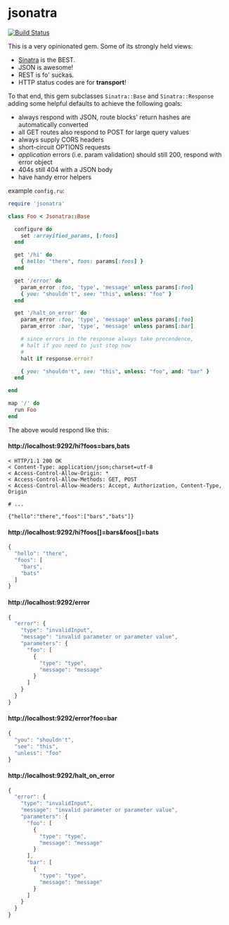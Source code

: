 jsonatra
========

[![Build Status](https://travis-ci.org/esripdx/jsonatra.png?branch=master)](https://travis-ci.org/esripdx/jsonatra)

This is a very opinionated gem. Some of its strongly held views:

* [Sinatra](http://sinatrarb.com) is the BEST.
* JSON is awesome!
* REST is fo' suckas.
* HTTP status codes are for **transport**!

To that end, this gem subclasses `Sinatra::Base` and `Sinatra::Response` adding
some helpful defaults to achieve the following goals:

* always respond with JSON, route blocks' return hashes are automatically converted
* all GET routes also respond to POST for large query values
* always supply CORS headers
* short-circuit OPTIONS requests
* *application* errors (i.e. param validation) should still 200, respond with error object
* 404s still 404 with a JSON body
* have handy error helpers

example `config.ru`:

```ruby
require 'jsonatra'

class Foo < Jsonatra::Base

  configure do
    set :arrayified_params, [:foos]
  end

  get '/hi' do
    { hello: "there", foos: params[:foos] }
  end

  get '/error' do
    param_error :foo, 'type', 'message' unless params[:foo]
    { you: "shouldn't", see: "this", unless: "foo" }
  end

  get '/halt_on_error' do
    param_error :foo, 'type', 'message' unless params[:foo]
    param_error :bar, 'type', 'message' unless params[:bar]

    # since errors in the response always take precendence,
    # halt if you need to just stop now
    #
    halt if response.error?

    { you: "shouldn't", see: "this", unless: "foo", and: "bar" }
  end

end

map '/' do
  run Foo
end
```

The above would respond like this:

#### http://localhost:9292/hi?foos=bars,bats

```
< HTTP/1.1 200 OK
< Content-Type: application/json;charset=utf-8
< Access-Control-Allow-Origin: *
< Access-Control-Allow-Methods: GET, POST
< Access-Control-Allow-Headers: Accept, Authorization, Content-Type, Origin

# ...

{"hello":"there","foos":["bars","bats"]}
```

#### http://localhost:9292/hi?foos[]=bars&foos[]=bats

```javascript
{
  "hello": "there",
  "foos": [
    "bars",
    "bats"
  ]
}
```

#### http://localhost:9292/error

```javascript
{
  "error": {
    "type": "invalidInput",
    "message": "invalid parameter or parameter value",
    "parameters": {
      "foo": [
        {
          "type": "type",
          "message": "message"
        }
      ]
    }
  }
}
```

#### http://localhost:9292/error?foo=bar

```javascript
{
  "you": "shouldn't",
  "see": "this",
  "unless": "foo"
}
```

#### http://localhost:9292/halt_on_error

```javascript
{
  "error": {
    "type": "invalidInput",
    "message": "invalid parameter or parameter value",
    "parameters": {
      "foo": [
        {
          "type": "type",
          "message": "message"
        }
      ],
      "bar": [
        {
          "type": "type",
          "message": "message"
        }
      ]
    }
  }
}
```
